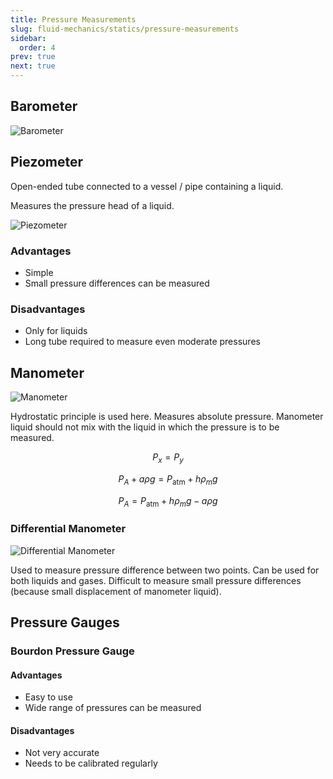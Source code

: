 ```yaml
---
title: Pressure Measurements
slug: fluid-mechanics/statics/pressure-measurements
sidebar:
  order: 4
prev: true
next: true
---
```


## Barometer

![Barometer](/fluids/barometer.jpg)

## Piezometer

Open-ended tube connected to a vessel / pipe containing a liquid.

Measures the pressure head of a liquid.

![Piezometer](/fluids/piezometer.jpg)

### Advantages

- Simple
- Small pressure differences can be measured

### Disadvantages

- Only for liquids
- Long tube required to measure even moderate pressures

## Manometer

![Manometer](/fluids/manometer.jpg)

Hydrostatic principle is used here. Measures absolute pressure. Manometer liquid
should not mix with the liquid in which the pressure is to be measured.

```math
P_x = P_y
```

```math
P_{A} + a\rho g = P_{\text{atm}} + h \rho_{m} g
```

```math
P_{A} = P_{\text{atm}} + h \rho_{m}g - a\rho g
```

### Differential Manometer

![Differential Manometer](/fluids/differential-manometer.jpg)

Used to measure pressure difference between two points. Can be used for both
liquids and gases. Difficult to measure small pressure differences (because
small displacement of manometer liquid).

## Pressure Gauges

### Bourdon Pressure Gauge

#### Advantages

- Easy to use
- Wide range of pressures can be measured

#### Disadvantages

- Not very accurate
- Needs to be calibrated regularly
